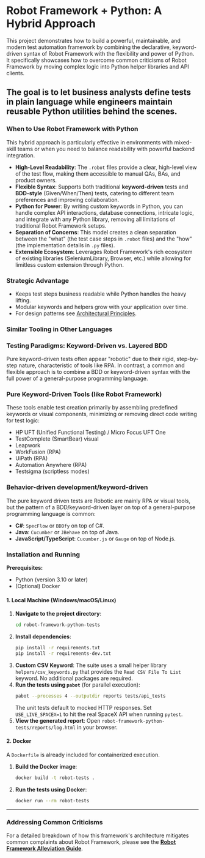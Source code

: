 # Robot Framework + Python: A Hybrid Approach

This project demonstrates how to build a powerful, maintainable, and modern test automation framework by combining the declarative, keyword-driven syntax of Robot Framework with the flexibility and power of Python. It specifically showcases how to overcome common criticisms of Robot Framework by moving complex logic into Python helper libraries and API clients.

The goal is to let business analysts define tests in plain language while engineers maintain reusable Python utilities behind the scenes.
---

### When to Use Robot Framework with Python

This hybrid approach is particularly effective in environments with mixed-skill teams or when you need to balance readability with powerful backend integration.

* **High-Level Readability**: The `.robot` files provide a clear, high-level view of the test flow, making them accessible to manual QAs, BAs, and product owners.
* **Flexible Syntax**: Supports both traditional **keyword-driven** tests and **BDD-style** (Given/When/Then) tests, catering to different team preferences and improving collaboration.
* **Python for Power**: By writing custom keywords in Python, you can handle complex API interactions, database connections, intricate logic, and integrate with any Python library, removing all limitations of traditional Robot Framework setups.
* **Separation of Concerns**: This model creates a clean separation between the "what" (the test case steps in `.robot` files) and the "how" (the implementation details in `.py` files).
* **Extensible Ecosystem**: Leverages Robot Framework's rich ecosystem of existing libraries (SeleniumLibrary, Browser, etc.) while allowing for limitless custom extension through Python.

### Strategic Advantage
- Keeps test steps business readable while Python handles the heavy lifting.
- Modular keywords and helpers grow with your application over time.
- For design patterns see [Architectural Principles](../ARCHITECTURAL_PRINCIPLES.md).

### Similar Tooling in Other Languages

### Testing Paradigms: Keyword-Driven vs. Layered BDD

Pure keyword-driven tests often appear "robotic" due to their rigid, step-by-step nature, characteristic of tools like RPA. In contrast, a common and flexible approach is to combine a BDD or keyword-driven syntax with the full power of a general-purpose programming language.

### Pure Keyword-Driven Tools (like Robot Framework)
These tools enable test creation primarily by assembling predefined keywords or visual components, minimizing or removing direct code writing for test logic:

* HP UFT (Unified Functional Testing) / Micro Focus UFT One
* TestComplete (SmartBear) visual
* Leapwork 
* WorkFusion (RPA)
* UiPath (RPA)
* Automation Anywhere (RPA)
* Testsigma (scriptless modes)

### Behavior-driven development/keyword-driven
The pure keyword driven tests are Robotic are mainly RPA or visual tools, but the pattern of a BDD/keyword-driven layer on top of a general-purpose programming language is common:
* **C#**: `SpecFlow` or `BDDfy` on top of C#.
* **Java**: `Cucumber` or `JBehave` on top of Java.
* **JavaScript/TypeScript**: `Cucumber.js` or `Gauge` on top of Node.js.

### Installation and Running

**Prerequisites:**
* Python (version 3.10 or later)
* (Optional) Docker

#### 1. Local Machine (Windows/macOS/Linux)

1.  **Navigate to the project directory**:
    ```bash
    cd robot-framework-python-tests
    ```
2.  **Install dependencies**:
    ```bash
    pip install -r requirements.txt
    pip install -r requirements-dev.txt
    ```
3.  **Custom CSV Keyword**: The suite uses a small helper library
    `helpers/csv_keywords.py` that provides the `Read CSV File To List`
    keyword. No additional packages are required.
4.  **Run the tests using `pabot`** (for parallel execution):
    ```bash
    pabot --processes 4 --outputdir reports tests/api_tests
    ```
    The unit tests default to mocked HTTP responses. Set `USE_LIVE_SPACEX=1` to
    hit the real SpaceX API when running `pytest`.
5.  **View the generated report**: Open `robot-framework-python-tests/reports/log.html` in your browser.

#### 2. Docker

A `Dockerfile` is already included for containerized execution.

1. **Build the Docker image**:
   ```bash
   docker build -t robot-tests .
   ```
2. **Run the tests using Docker**:
   ```bash
   docker run --rm robot-tests
   ```

---
### Addressing Common Criticisms

For a detailed breakdown of how this framework's architecture mitigates common complaints about Robot Framework, please see the **[Robot Framework Alleviation Guide](./robot_framework_alleviation.md)**.
